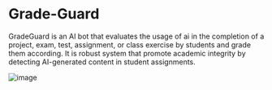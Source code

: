 # Grade-Guard

GradeGuard is an AI bot that evaluates the usage of ai in the completion of a project, exam, test, assignment, or class exercise by students and grade them according.
It is robust system that promote academic integrity by detecting AI-generated content in student assignments.

![image](https://github.com/user-attachments/assets/8d80f9a2-3769-4794-9444-8955b90d5e0f)
